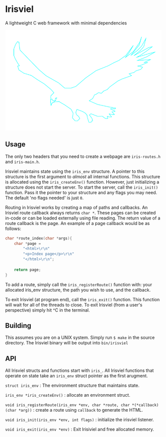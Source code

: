 # Irisviel
A lightweight C web framework with minimal dependencies

![logo](logo.png)

## Usage

The only two headers that you need to create a webpage are `iris-routes.h` and `iris-main.h`.

Irisviel maintains state using the `iris_env` structure. A pointer to this structure is the first argument to *almost* all internal functions. This structure is allocated using the `iris_createEnv()` function. However, just initializing a structure does not start the server. To start the server, call the `iris_init()` function. Pass it the pointer to your structure and any flags you may need. The default 'no flags needed' is just `0`.

Routing in Irisviel works by creating a map of paths and callbacks. An Irisviel route callback always returns `char *`. These pages can be created in-code or can be loaded externally using file reading. The return value of a route callback is the page. An example of a page callback would be as follows:
```c
char *route_index(char *args){
    char *page =
        "<html>\r\n"
        "<p>Index page</p>\r\n"
        "</html>\r\n";
    
    return page;
}
```

To add a route, simply call the `iris_registerRoute()` function with: your allocated iris_env structure, the path you wish to use, and the callback.


To exit Irisviel (at program end), call the `iris_exit()` function. This function will wait for all of the threads to close. To exit Irisviel (from a user's perspective) simply hit ^C in the terminal.

## Building
This assumes you are on a UNIX system. Simply run `$ make` in the source directory. The Irisviel binary will be output into `bin/irisviel`

## API

All Irisviel structs and functions start with `iris_`. All Irisviel functions that operate on state take an `iris_env` struct pointer as the first arugment.

`struct iris_env` : The environment structure that maintains state.

`iris_env *iris_createEnv()` : allocate an environment struct.

`void iris_registerRoute(iris_env *env, char *route, char *(*callback)(char *arg))` : create a route using `callback` to generate the HTML.

`void iris_init(iris_env *env, int flags)` : initialize the irisviel listener.

`void iris_exit(iris_env *env)` : Exit Irisiviel and free allocated memory.